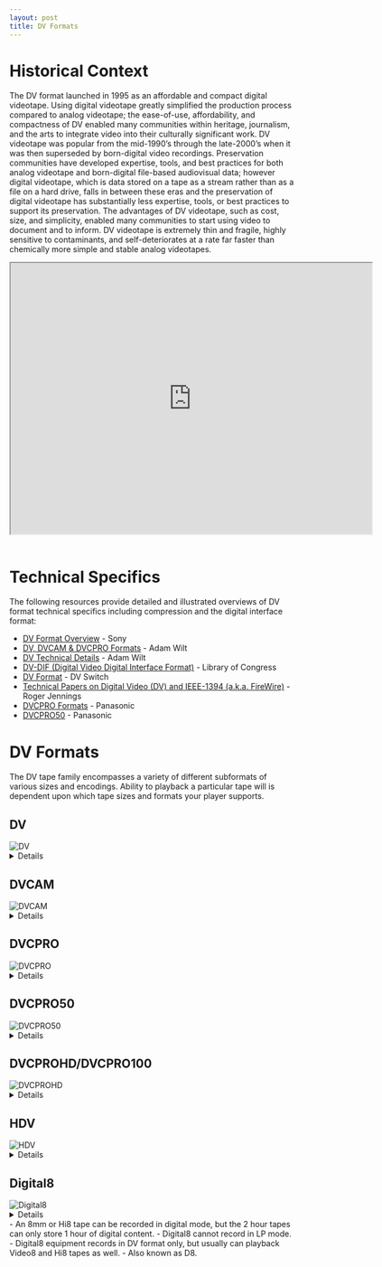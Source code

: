 ```yaml
---
layout: post
title: DV Formats
---
```


# Historical Context
The DV format launched in 1995 as an affordable and compact digital videotape. Using digital videotape greatly simplified the production process compared to analog videotape; the ease-of-use, affordability, and compactness of DV enabled many communities within heritage, journalism, and the arts to integrate video into their culturally significant work. DV videotape was popular from the mid-1990’s through the late-2000’s when it was then superseded by born-digital video recordings. Preservation communities have developed expertise, tools, and best practices for both analog videotape and born-digital file-based audiovisual data; however digital videotape, which is data stored on a tape as a stream rather than as a file on a hard drive, falls in between these eras and the preservation of digital videotape has substantially less expertise, tools, or best practices to support its preservation. The advantages of DV videotape, such as cost, size, and simplicity, enabled many communities to start using video to document and to inform. DV videotape is extremely thin and fragile, highly sensitive to contaminants, and self-deteriorates at a rate far faster than chemically more simple and stable analog videotapes.

<iframe src="https://drive.google.com/file/d/1lxp3_LZrQEFtOyzypTf18joWfq6m28um/preview" width="640" height="480" allow="autoplay"></iframe>
&nbsp;

# Technical Specifics

The following resources provide detailed and illustrated overviews of DV format technical specifics including compression and the digital interface format:

* [DV Format Overview](https://web.archive.org/web/20110928040838/http://www.sony.ca/dvcam/pdfs/dvcam%20format%20overview.pdf) - Sony
* [DV, DVCAM & DVCPRO Formats](http://www.adamwilt.com/DV-FAQ-tech.html#DVchromakey) - Adam Wilt
* [DV Technical Details](http://www.adamwilt.com/DV-tech.html) - Adam Wilt 
* [DV-DIF (Digital Video Digital Interface Format)](https://web.archive.org/web/20100106092818/http://www.digitalpreservation.gov//formats/fdd/fdd000173.shtml) - Library of Congress
* [DV Format](https://web.archive.org/web/20100107032158/http://dvswitch.alioth.debian.org/wiki/DV_format/) - DV Switch 
* [Technical Papers on Digital Video (DV) and IEEE-1394 (a.k.a. FireWire)](http://web.archive.org/web/20041014025948/http://www.chumpchange.com/parkplace/Video/TechPapers.htm) - Roger Jennings
* [DVCPRO Formats](https://pro-av.panasonic.net/en/sales_o/02products/tapes/tapes.html) - Panasonic
* [DVCPRO50](https://www.broadcaststore.com/pdf/model/787287/B_AJ-HD1700.pdf) - Panasonic


# DV Formats

The DV tape family encompasses a variety of different subformats of various sizes and encodings. Ability to playback a particular tape will is dependent upon which tape sizes and formats your player supports.

## DV
<img alt="DV" src="{{ site.baseurl }}/images/DV+MiniDV_size-compare.png">
<details>
  <summary>Details</summary>

* Release Date: 1995
* AKA: MiniDV (for the small sized cassettes)
* Developing Manufacture: consortium of video camera manufacturers led by Sony and Panasonic
* Maximum Recording Capacity:
  - Small (MiniDV)
    - Standard Play (SP) - 66-80 minutes
    - Long Play (LP) -  132 minutes
  - Large (Standard)
    - Standard Play (SP) - 126-180 minutes
    - Long Play (LP) -  276 minutes
  - DVCAM 184 minute tape (can be recorded in DV at LP mode, but LP mode cannot be used for DVCAM formatting)
    - Standard Play (SP) - 276 minutes
    - Long Play (LP) - 414 minutes
* Size
  - Small (MiniDV) - 6.5 x 4.8 x 1.2 cm (see MiniDV for more details)
  - Large (Standard) - 12.5 x 7.8 x 1.5 cm
* Fun Facts/Tips
  - DV is an international standard created by a consortium of 10 companies for a consumer digital video format. The companies involved were Matsushita Electric Industrial Corp (Panasonic), Sony Corp, Victor Corporation of Japan (JVC), Philips Electronics, N.V., Sanyo Electric Co. Ltd, Hitachi, Ltd., Sharp Corporation,  Thompson Multimedia, Mitsubishi Electric Corporation, and Toshiba Corporation. 
  - DV tapes can be played back in both DVCAM and DVCPRO VCRs. Some DVPRO decks require an adapter to accommodate MiniDV, but Sony’s DSR-1500A, DSR-1000, and DSR-2000 all accept MiniDV without an adapter.
  - DV in LP mode will not play back in DVCAM or DVCPRO VTRs other than the DSR-2000
  - DV in SP mode (60-minute or shorter tapes) appears to be the universal tape format: it will play back in any of the VTRs.
  - An EP/LP tape can be FF/REW in a DVCAM, MiniDV or DVCPro deck, but cannot be played in a deck that isn’t compatible with EP/LP mode.
  - Most decks that cannot playback LP have a little EP or LP light that will flash or illuminate indicating it’s not compatible.
  - Uses the same codec as DV and was released the same year as the smaller sized cassette.
  - Most commonly used DV format.
  - DV tapes can be played back in both DVCAM and DVCPRO VCRs.
</details>


## DVCAM
<img alt="DVCAM" src="{{ site.baseurl }}/images/DVCAM_size-compare.png">
<details>
  <summary>Details</summary>

* Release Date: 1996
* Developing Manufacture: Sony
* Maximum Recording Capacity:
  - Small (MiniDV) - 40 minutes
  - Large (Standard) - 184 minutes
* Size
  - Small (MiniDV) - 6.5 x 4.8 x 1.2 cm (see MiniDV for more details)
  - Large (Standard) - 12.5 x 7.8 x 1.5 cm
* Fun Facts/Tips
  - DVCAM was Sony’s response to DVCPro and was advertised as being a professional grade format.
  - Uses locked audio, which prevents audio synchronization drift that may happen on DV if several generations of copies are made.
  - When recorded to tape, DVCAM uses 15 μm track pitch, which is 50% wider compared to baseline. Accordingly, tape is transported 50% faster, which reduces recording time by one third compared to regular DV. Because of the wider track and track pitch, DVCAM has the ability to do a frame-accurate insert edit, while regular DV may vary by a few frames on each edit compared to the preview.
  - With the exception of some newer (2001+) Panasonic and JVC machines, DVCAM does not play back on other manufacturer's DV equipment. Check the corresponding manual to find out if your machine will play back DVCAM.
  - DVCAM cannot record in LP mode.
</details>


## DVCPRO
<img alt="DVCPRO" src="{{ site.baseurl }}/images/DVCPro_size-compare.png">
<details>
  <summary>Details</summary>

* Release Date: 1995
* Developing Manufacture: Panasonic
* Maximum Recording Capacity:
  - Medium - 66 minutes
  - Large - 126
* Size
  - Medium - 9.7 x 6.36 x 1.4 cm
  - Large (Standard) - 12.4 x 7.6 x 1.4 cm
* Fun Facts/Tips
  - DVCPRO25 was an alternative name for the original DVCPRO.
  - Looks similar to other DVCPRO varieties, but is distinguishable by a yellow cassette door.
  - Philips, Ikegami, Hitachi also produced DVCPRO videotapes and equipment. For the most part, DVCPRO tapes need to be played in a deck manufactured by the same company as the tape.
  - DVCPRO VCRs can play both DV and DVCAM tapes but cannot record in these formats. MiniDV tapes can be played with an adaptor.
  - DVCPRO could not record in LP mode.
  - The Sony DSR-1500A deck will play back DVCPRO25 over 1394 as DVCPRO data, but is not compatible with other DVCPRO formats.
</details>


## DVCPRO50
<img alt="DVCPRO50" src="{{ site.baseurl }}/images/DVCPRO50.png">
<details>
  <summary>Details</summary>
  
* Release Date: 1997
* Developing Manufacture: Panasonic
* Maximum Recording Capacity:
  - Medium - 33 Minutes
  - Large (Standard) - 92 minutes
  - X-Large - 126 minutes
* Size
  - Medium - 9.7 x 6.36 x 1.4 cm
  - Large (Standard) - 12.4 x 7.6 x 1.4 cm
  - X-Large - 17.2 x 10.2 x 1.46 cm
* Fun Facts/Tips
  - Looks similar to other DVCPRO varieties, but is distinguishable by a blue cassette door.
  - DVCPRO50 offers two technical advantages over standard DVCPRO:
    - The bitrate is doubled to 50 Mbps
    - Color-sampling resolution is 4:2:2 instead of 4:1:1
  - The increased data rate means that recording time for DVCPRO50 is half that of standard DVCPRO.
  - DVCPRO50 is backwards-compatible with standard DVCPRO.
  - DVCPRO50 could not record in LP mode.
</details>


## DVCPROHD/DVCPRO100
<img alt="DVCPROHD" src="{{ site.baseurl }}/images/DVCPROHD_size-compare_NEW.png">
<details>
  <summary>Details</summary>
  
* Release Date: 2000
* Developing Manufacture: Panasonic
* Maximum Recording Capacity: 
  - Medium - 16.5 Minutes
  - Large - 64 minutes
  - X-Large - 126 minutes
* Size
  - Medium - 9.7 x 6.36 x 1.4 cm
  - Large (Standard) - 12.4 x 7.6 x 1.4 cm
  - X-Large - 17.2 x 10.2 x 1.46 cm
* Fun Facts/Tips
  - DVCPRO100 was an alternative name for DVCPROHD.
  - Looks similar to other DVCPRO varieties, but is distinguishable by a red cassette door.
  - DVCPROHD could be recorded in LP mode.
</details>


## HDV
<img alt="HDV" src="{{ site.baseurl }}/images/HDV+MiniDV_size-compare_NEW.png">
<details>
  <summary>Details</summary>

* Release Date: 2003
* Developing Manufacture: developed by JVC and supported by Sony, Canon, and Sharp
* Maximum Recording Capacity:
  - MiniDV - 63 minutes
  - Standard DVCAM - 184 minutes
  - HDV/DV-SP - 276 Minutes
* Size
  - Small - 6.5 x 4.8 x 1.2 cm
  - Large (Standard) - 12.5 x 7.8 x 1.5 cm
* Fun Facts/Tips
  - A HDV tape can be FF/REW in a DVCAM, MiniDV or DVCPro deck, but when in play mode, it will not play (no image or sound will playback and the counter will not move).
  - Only the HVR-S270 HDV camcorder was capable of recording onto full-size DV cassettes, but most HDV decks could accommodate both sizes for dubbing.
  - Generally, HDV devices are capable of playing and recording in DV format, though this is not required by HDV specification. Many HDV devices manufactured by Sony are capable of playing and recording in DVCAM format. 1080-line devices generally are not compatible with 720-line devices, though some standalone tape decks accept both HDV flavors. Devices that can play and record native 1080p video can play and record native 1080i video, however the opposite is not always the case.
  - HDV uses the same style tapes as DV, but uses MPEG-2 for compression, which transfers to a file with a MT2 wrapper (vs. a DV wrapper).
  - HDV can be recorded on any MiniDV tape.
</details>


## Digital8
<img alt="Digital8" src="{{ site.baseurl }}/images/Digital8.png">
<details>
  <summary>Details</summary>

* Release Date: 1999
* Developing Manufacture: Sony, Hitachi
* Maximum Recording Capacity: 60 minutes
* Size: 9.5 x 6.2 x 1.5 cm
* Fun Facts/Tips:
  - Uses the same digital encoding as MiniDV, but in a 8mm cassette (uses the same shell as Hi8 and Video8 videotape). For more information please see comparison descriptions from [Media College](https://www.mediacollege.com/video/format/compare/minidv-d8.html) and [Adam Wilt](http://www.adamwilt.com/DV-tech.html). 
</details>
  - An 8mm or Hi8 tape can be recorded in digital mode, but the 2 hour tapes can only store 1 hour of digital content.
  - Digital8 cannot record in LP mode.
  - Digital8 equipment records in DV format only, but usually can playback Video8 and Hi8 tapes as well. 
  - Also known as D8.
